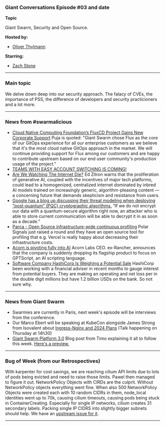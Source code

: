 
### Giant Conversations Episode #03 and date 

**Topic**

Giant Swarm, Security and Open Source.

**Hosted by:** 

* [Oliver Thylmann](https://twitter.com/othylmann)

**Starring:** 

* [Zach Stone](https://twitter.com/StoneZach) 

------------------------------------------------------------------------------------------------------------------------------
### Main topic

We delve down deep into our security approach. The falacy of CVEs, the importance of PSS, the difference of developers and security practicioners and a lot more.

------------------------------------------------------------------------------------------------------------------------------

### News from #swarmalicious

- [Cloud Native Computing Foundation’s FluxCD Project Gains New Corporate Support](https://www.cncf.io/announcements/2024/03/19/cloud-native-computing-foundations-fluxcd-project-gains-new-corporate-support/) Puja is quoted: "Giant Swarm chose Flux as the core of our GitOps experience for all our enterprise customers as we believe that it's the most cloud native GitOps approach in the market. We will continue providing support for Flux among our customers and are happy to contribute upstream based on our end user community's production usage of the project."
- [TEAMS WITH EASY ACCOUNT SWITCHING IS COMING!](https://www.theverge.com/2024/3/13/24099723/microsoft-teams-unified-app-personal-work-accounts)
- [Are We Watching The Internet Die?](https://www.wheresyoured.at/are-we-watching-the-internet-die/) Ed Zitron warns that the proliferation of generative AI, coupled with the incentives of major tech platforms, could lead to a homogenized, centralized internet dominated by inbred AI models trained on increasingly generic, algorithm-pleasing content — a concerning future that demands skepticism and resistance from users.
- [Google has a blog up discussing their threat modeling when deploying “post-quantum” (PQC) cryptographic algorithms.](https://x.com/balajis/status/1767583060080697788?s=46&t=RroddvcAmaWxXDr_4USKmw) “If we do not encrypt our data with a quantum-secure algorithm right now, an attacker who is able to store current communication will be able to decrypt it in as soon as a decade.”
- [Parca - Open Source infrastructure-wide continuous profiling](https://www.parca.dev/) Polar Signals just raised a round and they have an open source tool for profiling that e.g. Vercel is really happy about decreasing their infrastructure costs.
- [Acorn is pivoting fully into AI](https://twitter.com/ibuildthecloud/status/1768687181730841084?s=46&t=mBcWwVPPyiofVH88lpzCpg) Acorn Labs CEO. ex-Rancher, announces that the company is suddenly dropping its flagship product to focus on GPTScript, an AI scripting language.
- [Software Company HashiCorp Is Weighing a Potential Sale](https://www.bloomberg.com/news/articles/2024-03-15/software-company-hashicorp-is-said-to-weigh-potential-sale?embedded-checkout=true) HashiCorp been working with a financial adviser in recent months to gauge interest from potential buyers. They are making an operating and net loss per in the double digit millions but have 1.2 billion USDs on the bank. So not sure why.


------------------------------------------------------------------------------------------------------------------------------

### News from Giant Swarm

- Swarmies are currently in Paris, next week's episode will be interviews from the conference.
- Our Marco Ebert will be speaking at KubeCon alongside James Strong from Isovalent about [Ingress-Nginx and 2024 Plans](https://kccnceu2024.sched.com/event/1YhhJ/ingress-nginx-and-2024-plans-marco-ebert-giant-swarm-james-strong-isovalent) (Talk happening on Thursday at 14h30)
- [Giant Swarm Platform 3.0](https://swarm.ly/gs-kubecon-press-release-2024) Blog post from Timo explaining it all to follow this week. [Here's a preview.](https://www.giantswarm.io/blog/introducing-giant-swarm-platform-3.0-with-cluster-api?hs_preview=luFeuAGc-161151704459)


------------------------------------------------------------------------------------------------------------------------------


### Bug of Week (from our Retrospectives)

With karpenter for cost savings, we are reaching cilium API limits due to lots of pods being evicted and need to raise those limits. Pawel then managed to figure it out. NetworkPolicy Objects with CIRDs are the culprit. Without NetworkPolicy objects everything went fine. When also 500 NetworkPolicy Objects were created each with 10 random CIDRs in them, node_local identities went up to 70k, causing cilium timeouts, causing pods being stuck in ContainerCreating. Especially for single IP networks, cilium creates 31 secondary labels. Packing single IP CIDRS into slightly bigger subnets should help. We have an [upstream issue for it](https://github.com/cilium/cilium/issues/31497).

------------------------------------------------------------------------------------------------------------------------------




